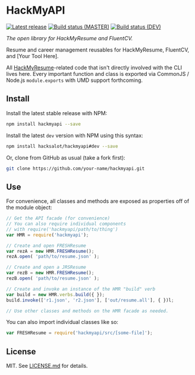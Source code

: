 HackMyAPI
=========

[![Latest release][img-release]][latest-release]
[![Build status (MASTER)][img-master]][travis-url-master]
[![Build status (DEV)][img-dev]][travis-url-dev]

*The open library for HackMyResume and FluentCV.*

Resume and career management reusables for HackMyResume, FluentCV, and [Your
Tool Here].

All [HackMyResume](https://hacksalot/HackMyResume)-related code that isn't
directly involved with the CLI lives here. Every important function and class is
exported via CommonJS / Node.js `module.exports` with UMD support forthcoming.

## Install

Install the latest stable release with NPM:

```bash
npm install hackmyapi --save
```

Install the latest `dev` version with NPM using this syntax:

```bash
npm install hacksalot/hackmyapi#dev --save
```

Or, clone from GitHub as usual (take a fork first):

```bash
git clone https://github.com/your-name/hackmyapi.git
```

## Use

For convenience, all classes and methods are exposed as properties off of the
module object:

```javascript
// Get the API facade (for convenience)
// You can also require individual components
// with require('hackmyapi/path/to/thing')
var HMR = require('hackmyapi');

// Create and open FRESHResume
var rezA = new HMR.FRESHResume();
rezA.open( 'path/to/resume.json' );

// Create and open a JRSResume
var rezB = new HMR.FRESHResume();
rezB.open( 'path/to/resume.json' );

// Create and invoke an instance of the HMR "build" verb
var build = new HMR.verbs.build({ });
build.invoke(['r1.json', 'r2.json'], ['out/resume.all'], { })l;

// Use other classes and methods on the HMR facade as needed.
```

You can also import individual classes like so:

```javascript
var FRESHResume = require('hackmyapi/src/[some-file]');
```

## License

MIT. See [LICENSE.md][lic] for details.

[lic]: https://github.com/hacksalot/HackMyAPI/blob/master/LICENSE.md
[img-release]: https://img.shields.io/github/release/hacksalot/HackMyAPI.svg?label=version
[img-master]: https://img.shields.io/travis/hacksalot/HackMyAPI/master.svg
[img-dev]: https://img.shields.io/travis/hacksalot/HackMyAPI/dev.svg?label=dev
[travis-url-master]: https://travis-ci.org/hacksalot/HackMyAPI?branch=master
[travis-url-dev]: https://travis-ci.org/hacksalot/HackMyAPI?branch=dev
[latest-release]: https://github.com/hacksalot/HackMyAPI/releases/latest
